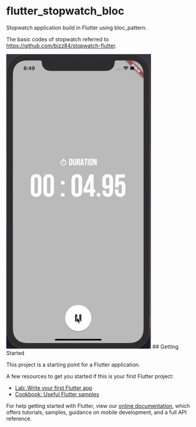 # flutter_stopwatch_bloc

Stopwatch application build in Flutter using bloc_pattern.

The basic codes of stopwatch referred to https://github.com/bizz84/stopwatch-flutter.


<img src="./assets/stopwatch_flutter.gif"/>
## Getting Started

This project is a starting point for a Flutter application.

A few resources to get you started if this is your first Flutter project:

- [Lab: Write your first Flutter app](https://flutter.io/docs/get-started/codelab)
- [Cookbook: Useful Flutter samples](https://flutter.io/docs/cookbook)

For help getting started with Flutter, view our 
[online documentation](https://flutter.io/docs), which offers tutorials, 
samples, guidance on mobile development, and a full API reference.
